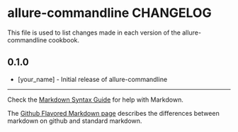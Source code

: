 # allure-commandline CHANGELOG

This file is used to list changes made in each version of the allure-commandline cookbook.

## 0.1.0
- [your_name] - Initial release of allure-commandline

- - -
Check the [Markdown Syntax Guide](http://daringfireball.net/projects/markdown/syntax) for help with Markdown.

The [Github Flavored Markdown page](http://github.github.com/github-flavored-markdown/) describes the differences between markdown on github and standard markdown.
